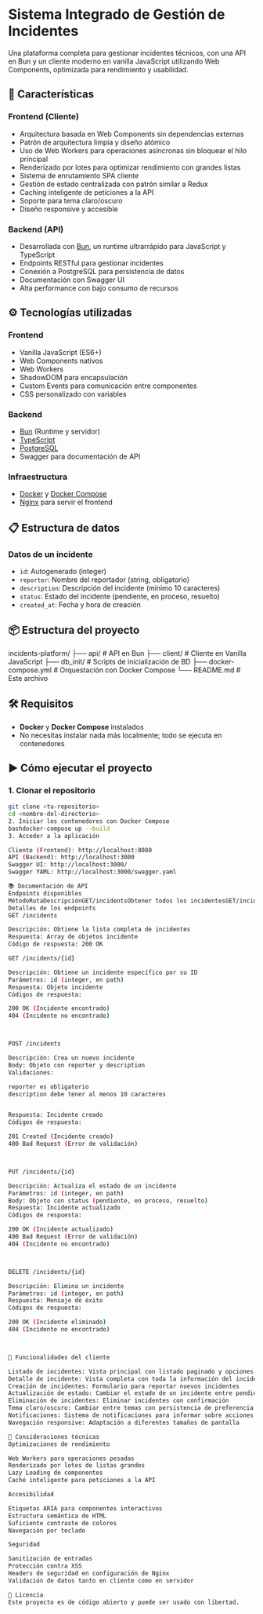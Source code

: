 # Sistema Integrado de Gestión de Incidentes

Una plataforma completa para gestionar incidentes técnicos, con una API en Bun y un cliente moderno en vanilla JavaScript utilizando Web Components, optimizada para rendimiento y usabilidad.

## 🚀 Características

### Frontend (Cliente)

- Arquitectura basada en Web Components sin dependencias externas
- Patrón de arquitectura limpia y diseño atómico
- Uso de Web Workers para operaciones asíncronas sin bloquear el hilo principal
- Renderizado por lotes para optimizar rendimiento con grandes listas
- Sistema de enrutamiento SPA cliente
- Gestión de estado centralizada con patrón similar a Redux
- Caching inteligente de peticiones a la API
- Soporte para tema claro/oscuro
- Diseño responsive y accesible

### Backend (API)

- Desarrollada con [Bun](https://bun.sh/), un runtime ultrarrápido para JavaScript y TypeScript
- Endpoints RESTful para gestionar incidentes
- Conexión a PostgreSQL para persistencia de datos
- Documentación con Swagger UI
- Alta performance con bajo consumo de recursos

## ⚙️ Tecnologías utilizadas

### Frontend

- Vanilla JavaScript (ES6+)
- Web Components nativos
- Web Workers
- ShadowDOM para encapsulación
- Custom Events para comunicación entre componentes
- CSS personalizado con variables

### Backend

- [Bun](https://bun.sh/) (Runtime y servidor)
- [TypeScript](https://www.typescriptlang.org/)
- [PostgreSQL](https://www.postgresql.org/)
- Swagger para documentación de API

### Infraestructura

- [Docker](https://www.docker.com/) y [Docker Compose](https://docs.docker.com/compose/)
- [Nginx](https://nginx.org/) para servir el frontend

## 📋 Estructura de datos

### Datos de un incidente

- `id`: Autogenerado (integer)
- `reporter`: Nombre del reportador (string, obligatorio)
- `description`: Descripción del incidente (mínimo 10 caracteres)
- `status`: Estado del incidente (pendiente, en proceso, resuelto)
- `created_at`: Fecha y hora de creación

## 📦 Estructura del proyecto

incidents-platform/
├── api/ # API en Bun
├── client/ # Cliente en Vanilla JavaScript
├── db_init/ # Scripts de inicialización de BD
├── docker-compose.yml # Orquestación con Docker Compose
└── README.md # Este archivo

## 🛠️ Requisitos

- **Docker** y **Docker Compose** instalados
- No necesitas instalar nada más localmente; todo se ejecuta en contenedores

## ▶️ Cómo ejecutar el proyecto

### 1. Clonar el repositorio

```bash
git clone <tu-repositorio>
cd <nombre-del-directorio>
2. Iniciar los contenedores con Docker Compose
bashdocker-compose up --build
3. Acceder a la aplicación

Cliente (Frontend): http://localhost:8080
API (Backend): http://localhost:3000
Swagger UI: http://localhost:3000/
Swagger YAML: http://localhost:3000/swagger.yaml

📚 Documentación de API
Endpoints disponibles
MétodoRutaDescripciónGET/incidentsObtener todos los incidentesGET/incidents/:idObtener incidente por IDPOST/incidentsCrear un nuevo incidentePUT/incidents/:idActualizar estado de incidenteDELETE/incidents/:idEliminar un incidente
Detalles de los endpoints
GET /incidents

Descripción: Obtiene la lista completa de incidentes
Respuesta: Array de objetos incidente
Código de respuesta: 200 OK

GET /incidents/{id}

Descripción: Obtiene un incidente específico por su ID
Parámetros: id (integer, en path)
Respuesta: Objeto incidente
Códigos de respuesta:

200 OK (Incidente encontrado)
404 (Incidente no encontrado)



POST /incidents

Descripción: Crea un nuevo incidente
Body: Objeto con reporter y description
Validaciones:

reporter es obligatorio
description debe tener al menos 10 caracteres


Respuesta: Incidente creado
Códigos de respuesta:

201 Created (Incidente creado)
400 Bad Request (Error de validación)



PUT /incidents/{id}

Descripción: Actualiza el estado de un incidente
Parámetros: id (integer, en path)
Body: Objeto con status (pendiente, en proceso, resuelto)
Respuesta: Incidente actualizado
Códigos de respuesta:

200 OK (Incidente actualizado)
400 Bad Request (Error de validación)
404 (Incidente no encontrado)



DELETE /incidents/{id}

Descripción: Elimina un incidente
Parámetros: id (integer, en path)
Respuesta: Mensaje de éxito
Códigos de respuesta:

200 OK (Incidente eliminado)
404 (Incidente no encontrado)



🧩 Funcionalidades del cliente

Listado de incidentes: Vista principal con listado paginado y opciones de filtrado/ordenación
Detalle de incidente: Vista completa con toda la información del incidente
Creación de incidentes: Formulario para reportar nuevos incidentes
Actualización de estado: Cambiar el estado de un incidente entre pendiente, en proceso y resuelto
Eliminación de incidentes: Eliminar incidentes con confirmación
Tema claro/oscuro: Cambiar entre temas con persistencia de preferencia
Notificaciones: Sistema de notificaciones para informar sobre acciones realizadas
Navegación responsive: Adaptación a diferentes tamaños de pantalla

🧪 Consideraciones técnicas
Optimizaciones de rendimiento

Web Workers para operaciones pesadas
Renderizado por lotes de listas grandes
Lazy Loading de componentes
Caché inteligente para peticiones a la API

Accesibilidad

Etiquetas ARIA para componentes interactivos
Estructura semántica de HTML
Suficiente contraste de colores
Navegación por teclado

Seguridad

Sanitización de entradas
Protección contra XSS
Headers de seguridad en configuración de Nginx
Validación de datos tanto en cliente como en servidor

📝 Licencia
Este proyecto es de código abierto y puede ser usado con libertad.
```
